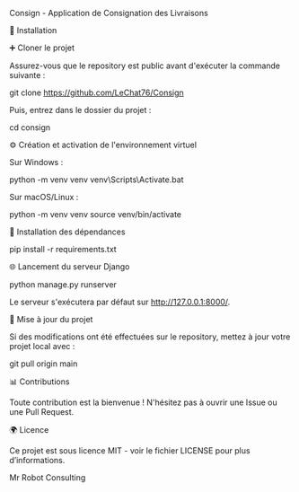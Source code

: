 Consign - Application de Consignation des Livraisons

🔧 Installation

➕ Cloner le projet

Assurez-vous que le repository est public avant d'exécuter la commande suivante :

git clone https://github.com/LeChat76/Consign

Puis, entrez dans le dossier du projet :

cd consign

⚙️ Création et activation de l'environnement virtuel

Sur Windows :

python -m venv venv
venv\Scripts\Activate.bat

Sur macOS/Linux :

python -m venv venv
source venv/bin/activate

💾 Installation des dépendances

pip install -r requirements.txt

🌐 Lancement du serveur Django

python manage.py runserver

Le serveur s'exécutera par défaut sur http://127.0.0.1:8000/.

📂 Mise à jour du projet

Si des modifications ont été effectuées sur le repository, mettez à jour votre projet local avec :

git pull origin main

📊 Contributions

Toute contribution est la bienvenue ! N'hésitez pas à ouvrir une Issue ou une Pull Request.

🌍 Licence

Ce projet est sous licence MIT - voir le fichier LICENSE pour plus d’informations.

Mr Robot Consulting

